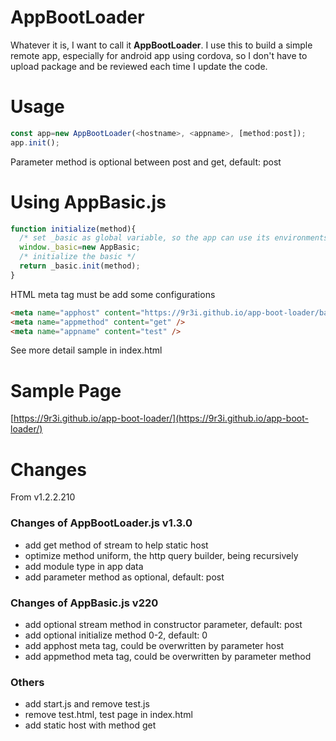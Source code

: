 # AppBootLoader

Whatever it is, I want to call it <strong>AppBootLoader</strong>.
I use this to build a simple remote app, especially for android app using cordova, so I don't have to upload package and be reviewed each time I update the code.


# Usage
```js
const app=new AppBootLoader(<hostname>, <appname>, [method:post]);
app.init();
```
Parameter method is optional between post and get, default: post


# Using AppBasic.js
```js
function initialize(method){
  /* set _basic as global variable, so the app can use its environments */
  window._basic=new AppBasic;
  /* initialize the basic */
  return _basic.init(method);
}
```
HTML meta tag must be add some configurations
```html
<meta name="apphost" content="https://9r3i.github.io/app-boot-loader/base/test.app" />
<meta name="appmethod" content="get" />
<meta name="appname" content="test" />
```
See more detail sample in index.html


# Sample Page

[https://9r3i.github.io/app-boot-loader/](https://9r3i.github.io/app-boot-loader/)


# Changes

From v1.2.2.210

### Changes of AppBootLoader.js v1.3.0
* add get method of stream to help static host
* optimize method uniform, the http query builder, being recursively
* add module type in app data
* add parameter method as optional, default: post

### Changes of AppBasic.js v220
* add optional stream method in constructor parameter, default: post
* add optional initialize method 0-2, default: 0
* add apphost meta tag, could be overwritten by parameter host
* add appmethod meta tag, could be overwritten by parameter method

### Others
* add start.js and remove test.js
* remove test.html, test page in index.html
* add static host with method get



